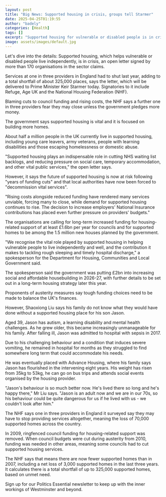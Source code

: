 ```yaml
---
layout: post
title: "Big News: Supported housing in crisis, groups tell Starmer"
date: 2025-04-25T01:19:55
author: "badely"
categories: [Health]
tags: []
excerpt: "Supported housing for vulnerable or disabled people is in crisis, a letter to the prime minister says."
image: assets/images/default.jpg
---
```


Let's dive into the details: Supported housing, which helps vulnerable or disabled people live independently, is in crisis, an open letter signed by more than 170 organisations in the sector claims.

Services at one in three providers in England had to shut last year, adding to a total shortfall of about 325,000 places, says the letter, which will be delivered to Prime Minister Keir Starmer today. Signatories to it include Refuge, Age UK and the National Housing Federation (NHF).

Blaming cuts to council funding and rising costs, the NHF says a further one in three providers fear they may close unless the government pledges more money.

The government says supported housing is vital and it is focused on building more homes.

About half a million people in the UK currently live in supported housing, including young care leavers, army veterans, people with learning disabilities and those escaping homelessness or domestic abuse.

"Supported housing plays an indispensable role in cutting NHS waiting list backlogs, and reducing pressure on social care, temporary accommodation, and other vital public services," the open letter says.

However, it says the future of supported housing is now at risk following "years of funding cuts" and that local authorities have now been forced to "decommission vital services".

"Rising costs alongside reduced funding have rendered many services unviable, forcing many to close, while demand for supported housing continues to rise. The decision to increase employers' National Insurance contributions has placed even further pressure on providers' budgets."

The organisations are calling for long-term increased funding for housing-related support of at least £1.6bn per year for councils and for supported homes to be among the 1.5 million new houses planned by the government.

"We recognise the vital role played by supported housing in helping vulnerable people to live independently and well, and the contribution it makes to tackling rough sleeping and timely hospital discharge," a spokesperson for the Department for Housing, Communities and Local Government said.

The spokesperson said the government was putting £2bn into increasing social and affordable housebuilding in 2026-27, with further details to be set out in a long-term housing strategy later this year.

Proponents of austerity measures say tough funding choices need to be made to balance the UK's finances.

However, Shaoxiong Liu says his family do not know what they would have done without a supported housing place for his son Jason.

Aged 39, Jason has autism, a learning disability and mental health challenges. As he grew older, this became increasingly unmanageable for his family. After falling ill, Jason was admitted to hospital with sepsis in 2017.

Due to his challenging behaviour and a condition that induces severe vomiting, he remained in hospital for months as they struggled to find somewhere long term that could accommodate his needs.

He was eventually placed with Advance Housing, where his family says Jason has flourished in the intervening eight years. His weight has risen from 35kg to 53kg, he can go on bus trips and attends social events organised by the housing provider.

"Jason's behaviour is so much better now. He's lived there so long and he's happy there," Mr Liu says. "Jason is an adult now and we are in our 70s, so his behaviour could be quite dangerous for us if he lived with us - we couldn't look after him."

The NHF says one in three providers in England it surveyed say they may have to stop providing services altogether, meaning the loss of 70,000 supported homes across the country.

In 2009, ringfenced council funding for housing-related support was removed. When council budgets were cut during austerity from 2010, funding was needed in other areas, meaning some councils had to cut supported housing services.

The NHF says that means there are now fewer supported homes than in 2007, including a net loss of 3,000 supported homes in the last three years. It calculates there is a total shortfall of up to 325,000 supported homes, based on unmet need.

Sign up for our Politics Essential newsletter to keep up with the inner workings of Westminster and beyond.

